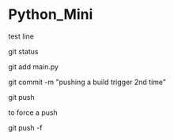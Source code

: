 # Python_Mini

test line


git status

git add main.py

git commit -m "pushing a build trigger 2nd time"

git push

to force a push

git push -f
